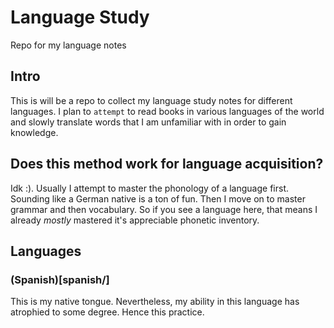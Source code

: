 # Language Study

Repo for my language notes

## Intro

This is will be a repo to collect my language study notes for different languages. I plan to `attempt` to read books in various languages of the world and slowly translate words that I am unfamiliar with in order to gain knowledge.

## Does this method work for language acquisition?

Idk :). Usually I attempt to master the phonology of a language first. Sounding like a German native is a ton of fun. Then I move on to master grammar and then vocabulary. So if you see a language here, that means I already *mostly* mastered it's appreciable phonetic inventory.


## Languages

### (Spanish)[spanish/]

This is my native tongue. Nevertheless, my ability in this language has atrophied to some degree. Hence this practice.

#### 

###